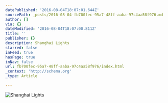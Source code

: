 ```yaml
---
datePublished: '2016-08-04T18:07:01.644Z'
sourcePath: _posts/2016-08-04-fb700fec-95a7-48ff-aaba-97c4aa58f976.md
author: []
via: {}
dateModified: '2016-08-04T18:07:00.811Z'
title: ''
publisher: {}
description: Shanghai Lights
starred: false
inFeed: true
hasPage: true
inNav: false
url: fb700fec-95a7-48ff-aaba-97c4aa58f976/index.html
_context: 'http://schema.org'
_type: Article

---
```

![Shanghai Lights](https://the-grid-user-content.s3-us-west-2.amazonaws.com/3d5ce26d-5113-472d-9bb7-30c8f5e195ad.jpg)